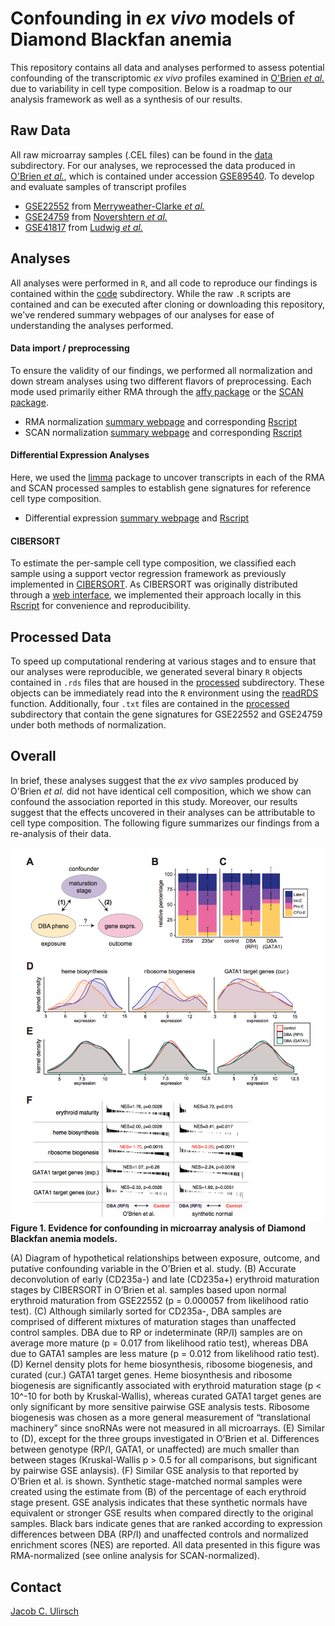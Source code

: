 # Confounding in _ex vivo_ models of Diamond Blackfan anemia

This repository contains all data and analyses performed to assess
potential confounding of the transcriptomic _ex vivo_ profiles
examined in [O'Brien _et al._](http://www.bloodjournal.org/content/early/2017/04/03/blood-2017-01-760462?sso-checked=true)
due to variability in cell type composition. Below is a roadmap
to our analysis framework as well as a synthesis of our results. 

## Raw Data

All raw microarray samples (.CEL files) can be found in the [data](https://github.com/julirsch/dba_letter/tree/master/data) subdirectory. For our analyses, 
we reprocessed the data produced in [O'Brien _et al._](http://www.bloodjournal.org/content/early/2017/04/03/blood-2017-01-760462?sso-checked=true),
which is contained under accession [GSE89540](https://github.com/julirsch/dba_letter/tree/master/data/GSE89540_RAW). To develop and evaluate samples
of transcript profiles  

- [GSE22552](https://github.com/julirsch/dba_letter/tree/master/data/GSE22552_RAW) from [Merryweather-Clarke _et al._](https://www.ncbi.nlm.nih.gov/pubmed/21270440)
- [GSE24759](https://github.com/julirsch/dba_letter/tree/master/data/GSE24759_RAW) from [Novershtern _et al._](https://www.ncbi.nlm.nih.gov/pubmed/21241896)
- [GSE41817](https://github.com/julirsch/dba_letter/tree/master/data/GSE41817_RAW) from [Ludwig _et al._](https://www.ncbi.nlm.nih.gov/pubmed/24952648)

## Analyses

All analyses were performed in `R`, and all code to reproduce our findings is contained within
the [code](code) subdirectory. While the raw `.R` scripts are contained and can be executed
after cloning or downloading this repository, we've rendered summary webpages of our analyses
for ease of understanding the analyses performed. 

#### Data import / preprocessing

To ensure the validity of our findings, we performed all normalization and down stream
analyses using two different flavors of preprocessing. Each mode used primarily 
either RMA through the [affy package](https://www.bioconductor.org/packages/devel/bioc/manuals/affy/man/affy.pdf)
or the [SCAN package](https://www.bioconductor.org/packages/devel/bioc/vignettes/SCAN.UPC/inst/doc/SCAN.vignette.pdf).

- RMA normalization [summary webpage](code/RMA_analysis.html) and corresponding [Rscript](https://github.com/julirsch/dba_letter/tree/master/code/RMA_analysis.R)
- SCAN normalization [summary webpage](code/RMA_analysis.html) and corresponding [Rscript](https://github.com/julirsch/dba_letter/tree/master/code/RMA_analysis.R)


#### Differential Expression Analyses

Here, we used the [limma](http://bioconductor.org/packages/release/bioc/html/limma.html) package
to uncover transcripts in each of the RMA and SCAN processed samples to establish gene signatures for
reference cell type composition. 

- Differential expression [summary webpage](code/DE_analysis.html) and [Rscript](https://github.com/julirsch/dba_letter/tree/master/code/DE_analysis.R)

#### CIBERSORT

To estimate the per-sample cell type composition, we classified each sample using a support
vector regression framework as previously implemented in [CIBERSORT](http://www.nature.com/nmeth/journal/v12/n5/abs/nmeth.3337.html).
As CIBERSORT was originally distributed through a [web interface](https://cibersort.stanford.edu/),
we implemented their approach locally in this [Rscript](https://github.com/julirsch/dba_letter/tree/master/code/CIBERSORT.r)
for convenience and reproducibility. 

#### 

## Processed Data

To speed up computational rendering at various stages and to ensure that our analyses were
reproducible, we generated several binary `R` objects contained in `.rds` files that are housed
in the [processed](https://github.com/julirsch/dba_letter/tree/master/processed) subdirectory. These objects can be immediately read into the 
`R` environment using the [readRDS](https://www.rdocumentation.org/packages/base/versions/3.4.0/topics/readRDS) function.
Additionally, four `.txt` files are contained in the [processed](https://github.com/julirsch/dba_letter/tree/master/processed) subdirectory 
that contain the gene signatures for GSE22552 and GSE24759 under both methods of normalization. 

## Overall

In brief, these analyses suggest that the _ex vivo_ samples produced by O'Brien _et al._
did not have identical cell composition, which we show can confound the association
reported in this study. Moreover, our results suggest that the effects uncovered in their
analyses can be attributable to cell type composition. The following figure summarizes our
findings from a re-analysis of their data. 

![Figure 1](media/Ulirsch_Figure1.png)
**Figure 1. Evidence for confounding in microarray analysis of Diamond Blackfan anemia models.**

(A) Diagram of hypothetical relationships between exposure, outcome, and putative confounding
variable in the O’Brien et al. study. (B) Accurate deconvolution of early (CD235a-) and late (CD235a+)
erythroid maturation stages by CIBERSORT in O’Brien et al. samples based upon normal erythroid
maturation from GSE22552 (p = 0.000057 from likelihood ratio test). (C) Although similarly
sorted for CD235a-, DBA samples are comprised of different mixtures of maturation stages
than unaffected control samples. DBA due to RP or indeterminate (RP/I) samples are on average
more mature (p = 0.017 from likelihood ratio test), whereas DBA due to GATA1 samples are
less mature (p = 0.012 from likelihood ratio test). (D) Kernel density plots for heme
biosynthesis, ribosome biogenesis, and curated (cur.) GATA1 target genes. Heme biosynthesis
and ribosome biogenesis are significantly associated with erythroid maturation stage
(p < 10^-10 for both by Kruskal-Wallis), whereas curated GATA1 target genes are only
significant by more sensitive pairwise GSE analysis tests. Ribosome biogenesis was
chosen as a more general measurement of “translational machinery” since snoRNAs were
not measured in all microarrays. (E) Similar to (D), except for the three groups
investigated in O’Brien et al. Differences between genotype (RP/I, GATA1, or unaffected)
are much smaller than between stages (Kruskal-Wallis p > 0.5 for all comparisons, but
significant by pairwise GSE anlaysis). (F) Similar GSE analysis to that reported by
O’Brien et al. is shown. Synthetic stage-matched normal samples were created using the
estimate from (B) of the percentage of each erythroid stage present. GSE analysis
indicates that these synthetic normals have equivalent or stronger GSE results when
compared directly to the original samples. Black bars indicate genes that are ranked
according to expression differences between DBA (RP/I) and unaffected controls and
normalized enrichment scores (NES) are reported. All data presented in this figure was
RMA-normalized (see online analysis for SCAN-normalized). 

## Contact
[Jacob C. Ulirsch](mailto:julirsch@broadinstitute.org)